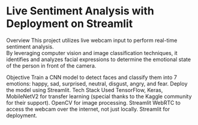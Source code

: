 <h1>Live Sentiment Analysis with Deployment on Streamlit</h1>
Overview
This project utilizes live webcam input to perform real-time sentiment analysis. <br>
By leveraging computer vision and image classification techniques, it identifies and analyzes facial expressions to determine the emotional state of the person in front of the camera.

Objective
Train a CNN model to detect faces and classify them into 7 emotions: happy, sad, surprised, neutral, disgust, angry, and fear.
Deploy the model using Streamlit.
Tech Stack Used
TensorFlow, Keras, MobileNetV2 for transfer learning (special thanks to the Kaggle community for their support).
OpenCV for image processing.
Streamlit WebRTC to access the webcam over the internet, not just locally.
Streamlit for deployment.
 
 

